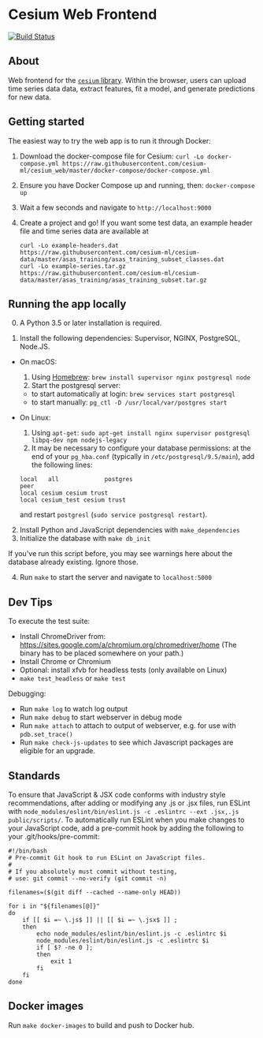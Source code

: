 # Cesium Web Frontend

[![Build Status](https://travis-ci.org/cesium-ml/cesium_web.svg?branch=master)](https://travis-ci.org/cesium-ml/cesium_web)

## About

Web frontend for
the [`cesium` library](https://github.com/cesium-ml/cesium). Within
the browser, users can upload time series data data, extract features,
fit a model, and generate predictions for new data.

## Getting started

The easiest way to try the web app is to run it through Docker:

1. Download the docker-compose file for Cesium:
   `curl -Lo docker-compose.yml https://raw.githubusercontent.com/cesium-ml/cesium_web/master/docker-compose/docker-compose.yml`

2. Ensure you have Docker Compose up and running, then:
   `docker-compose up`

3. Wait a few seconds and navigate to `http://localhost:9000`

4. Create a project and go! If you want some test data, an example
   header file and time series data are available at

   ```
   curl -Lo example-headers.dat https://raw.githubusercontent.com/cesium-ml/cesium-data/master/asas_training/asas_training_subset_classes.dat
   curl -Lo example-series.tar.gz https://raw.githubusercontent.com/cesium-ml/cesium-data/master/asas_training/asas_training_subset.tar.gz
   ```

## Running the app locally

0. A Python 3.5 or later installation is required.

1. Install the following dependencies: Supervisor, NGINX, PostgreSQL, Node.JS.

  - On macOS:

    1. Using [Homebrew](http://brew.sh/): `brew install supervisor nginx postgresql node`
    2. Start the postgresql server:
      - to start automatically at login: `brew services start postgresql`
      - to start manually: `pg_ctl -D /usr/local/var/postgres start`

  - On Linux:

    1. Using `apt-get`: `sudo apt-get install nginx supervisor postgresql libpq-dev npm nodejs-legacy`
    2. It may be necessary to configure your database permissions: at the end of your `pg_hba.conf` (typically in `/etc/postgresql/9.5/main`), add the following lines:

    ```
    local   all             postgres                                peer
    local cesium cesium trust
    local cesium_test cesium trust
    ```
    and restart `postgresl` (`sudo service postgresql restart`).

2. Install Python and JavaScript dependencies with `make_dependencies`
3. Initialize the database with `make db_init`

If you've run this script before, you may see warnings here about the
database already existing.  Ignore those.

4. Run `make` to start the server and navigate to `localhost:5000`

## Dev Tips

To execute the test suite:

- Install ChromeDriver from:
  https://sites.google.com/a/chromium.org/chromedriver/home
  (The binary has to be placed somewhere on your path.)
- Install Chrome or Chromium
- Optional: install xfvb for headless tests (only available on Linux)
- `make test_headless` or `make test`

Debugging:

- Run `make log` to watch log output
- Run `make debug` to start webserver in debug mode
- Run `make attach` to attach to output of webserver, e.g. for use with `pdb.set_trace()`
- Run `make check-js-updates` to see which Javascript packages are eligible
  for an upgrade.

## Standards

To ensure that JavaScript & JSX code conforms with industry style
recommendations, after adding or modifying any .js or .jsx files, run ESLint with
`node_modules/eslint/bin/eslint.js -c .eslintrc --ext .jsx,.js public/scripts/`.
To automatically run ESLint when you make changes to your JavaScript code, add
a pre-commit hook by adding the following to your .git/hooks/pre-commit:

```
#!/bin/bash
# Pre-commit Git hook to run ESLint on JavaScript files.
#
# If you absolutely must commit without testing,
# use: git commit --no-verify (git commit -n)

filenames=($(git diff --cached --name-only HEAD))

for i in "${filenames[@]}"
do
    if [[ $i =~ \.js$ ]] || [[ $i =~ \.jsx$ ]] ;
    then
        echo node_modules/eslint/bin/eslint.js -c .eslintrc $i
        node_modules/eslint/bin/eslint.js -c .eslintrc $i
        if [ $? -ne 0 ];
        then
            exit 1
        fi
    fi
done
```

## Docker images

Run `make docker-images` to build and push to Docker hub.

